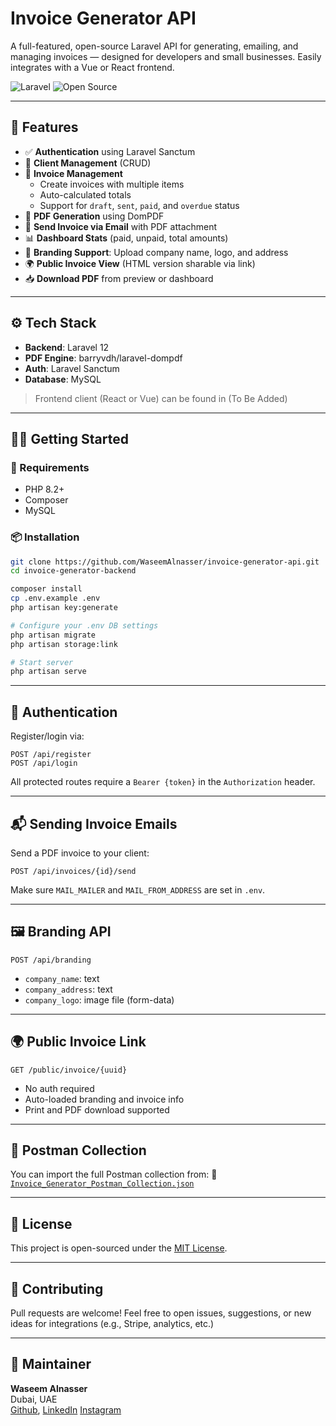 # Invoice Generator API

A full-featured, open-source Laravel API for generating, emailing, and managing invoices — designed for developers and small businesses. Easily integrates with a Vue or React frontend.

![Laravel](https://img.shields.io/badge/built%20with-Laravel-red?style=flat-square)
![Open Source](https://img.shields.io/badge/license-MIT-green?style=flat-square)

---

## 🚀 Features
 
- ✅ **Authentication** using Laravel Sanctum
- 👥 **Client Management** (CRUD)
- 🧾 **Invoice Management**
    - Create invoices with multiple items
    - Auto-calculated totals
    - Support for `draft`, `sent`, `paid`, and `overdue` status
- 📄 **PDF Generation** using DomPDF
- 📧 **Send Invoice via Email** with PDF attachment
- 📊 **Dashboard Stats** (paid, unpaid, total amounts)
- 🎨 **Branding Support**: Upload company name, logo, and address
- 🌍 **Public Invoice View** (HTML version sharable via link)
- 📥 **Download PDF** from preview or dashboard

---

## ⚙️ Tech Stack

- **Backend**: Laravel 12
- **PDF Engine**: barryvdh/laravel-dompdf
- **Auth**: Laravel Sanctum
- **Database**: MySQL 

> Frontend client (React or Vue) can be found in (To Be Added)

---

## 🧑‍💻 Getting Started

### 🔧 Requirements
- PHP 8.2+
- Composer
- MySQL


### 📦 Installation

```bash
git clone https://github.com/WaseemAlnasser/invoice-generator-api.git
cd invoice-generator-backend

composer install
cp .env.example .env
php artisan key:generate

# Configure your .env DB settings
php artisan migrate
php artisan storage:link

# Start server
php artisan serve
```

---

## 🔐 Authentication

Register/login via:
```http
POST /api/register
POST /api/login
```

All protected routes require a `Bearer {token}` in the `Authorization` header.

---

## 📬 Sending Invoice Emails

Send a PDF invoice to your client:
```http
POST /api/invoices/{id}/send
```

Make sure `MAIL_MAILER` and `MAIL_FROM_ADDRESS` are set in `.env`.

---

## 🖼 Branding API

```http
POST /api/branding
```

- `company_name`: text
- `company_address`: text
- `company_logo`: image file (form-data)

---

## 🌍 Public Invoice Link

```http
GET /public/invoice/{uuid}
```

- No auth required
- Auto-loaded branding and invoice info
- Print and PDF download supported

---

## 🧪 Postman Collection

You can import the full Postman collection from:
📎 [`Invoice_Generator_Postman_Collection.json`](./Invoice_Generator_Postman_Collection.json)

---

## 📜 License

This project is open-sourced under the [MIT License](LICENSE).

---

## 🙌 Contributing

Pull requests are welcome! Feel free to open issues, suggestions, or new ideas for integrations (e.g., Stripe, analytics, etc.)

---

## 💼 Maintainer

**Waseem Alnasser**  
Dubai, UAE  
[Github](https://github.com/WaseemAlnasser/),
[LinkedIn](https://ae.linkedin.com/in/waseem-alnasser-887185251)
[Instagram](https://www.instagram.com/wassem.alnasser/)
